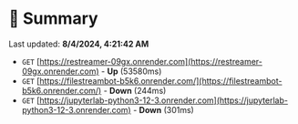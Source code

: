 # 📖 Summary
Last updated: **8/4/2024, 4:21:42 AM**

- `GET` [https://restreamer-09gx.onrender.com](https://restreamer-09gx.onrender.com) - **Up** (53580ms)
- `GET` [https://filestreambot-b5k6.onrender.com/](https://filestreambot-b5k6.onrender.com/) - **Down** (244ms)
- `GET` [https://jupyterlab-python3-12-3.onrender.com](https://jupyterlab-python3-12-3.onrender.com) - **Down** (301ms)

